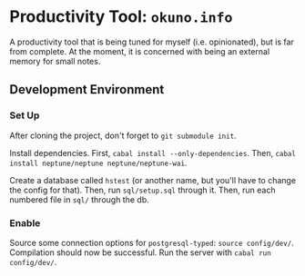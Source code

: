 # Productivity Tool: `okuno.info`

A productivity tool that is being tuned for myself (i.e. opinionated), but is far from complete.
At the moment, it is concerned with being an external memory for small notes.

## Development Environment

### Set Up

After cloning the project, don't forget to `git submodule init`.

Install dependencies.
First, `cabal install --only-dependencies`.
Then, `cabal install neptune/neptune neptune/neptune-wai`.

Create a database called `hstest` (or another name, but you'll have to change the config for that).
Then, run `sql/setup.sql` through it.
Then, run each numbered file in `sql/` through the db.

### Enable

Source some connection options for `postgresql-typed`: `source config/dev/`.
Compilation should now be successful.
Run the server with `cabal run config/dev/`.